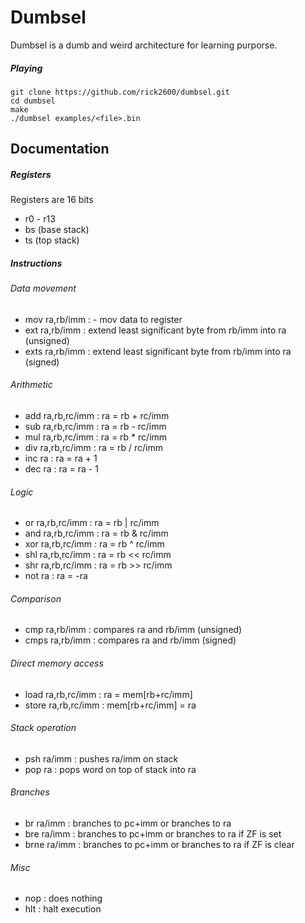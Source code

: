 # Dumbsel

Dumbsel is a dumb and weird architecture for learning purporse.

##### Playing
```
git clone https://github.com/rick2600/dumbsel.git
cd dumbsel
make
./dumbsel examples/<file>.bin
```

## Documentation

##### Registers
Registers are 16 bits
- r0 - r13
- bs (base stack)
- ts (top stack)

##### Instructions

###### Data movement
- mov ra,rb/imm : - mov data to register
- ext ra,rb/imm : extend least significant byte from rb/imm into ra (unsigned)
- exts ra,rb/imm : extend least significant byte from rb/imm into ra (signed)

###### Arithmetic
- add ra,rb,rc/imm : ra = rb + rc/imm
- sub ra,rb,rc/imm : ra = rb - rc/imm
- mul ra,rb,rc/imm : ra = rb * rc/imm
- div ra,rb,rc/imm : ra = rb / rc/imm
- inc ra : ra = ra + 1
- dec ra : ra = ra - 1

###### Logic
- or ra,rb,rc/imm : ra = rb | rc/imm
- and ra,rb,rc/imm : ra = rb & rc/imm
- xor ra,rb,rc/imm : ra = rb ^ rc/imm
- shl ra,rb,rc/imm : ra = rb << rc/imm
- shr ra,rb,rc/imm : ra = rb >> rc/imm
- not ra : ra = -ra

###### Comparison
- cmp ra,rb/imm : compares ra and rb/imm (unsigned)
- cmps ra,rb/imm : compares ra and rb/imm (signed)

###### Direct memory access
- load ra,rb,rc/imm : ra = mem[rb+rc/imm]
- store ra,rb,rc/imm : mem[rb+rc/imm] = ra

###### Stack operation
- psh ra/imm : pushes ra/imm on stack
- pop ra : pops word on top of stack into ra

###### Branches
- br ra/imm : branches to pc+imm or branches to ra
- bre ra/imm : branches to pc+imm or branches to ra if ZF is set
- brne ra/imm : branches to pc+imm or branches to ra if ZF is clear

###### Misc
- nop : does nothing
- hlt : halt execution







